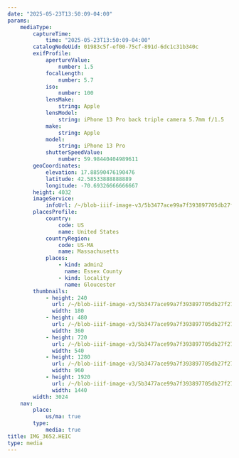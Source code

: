 ```yaml
---
date: "2025-05-23T13:50:09-04:00"
params:
    mediaType:
        captureTime:
            time: "2025-05-23T13:50:09-04:00"
        catalogNodeUid: 01983c5f-ef00-75cf-891d-6dc1c31b340c
        exifProfile:
            apertureValue:
                number: 1.5
            focalLength:
                number: 5.7
            iso:
                number: 100
            lensMake:
                string: Apple
            lensModel:
                string: iPhone 13 Pro back triple camera 5.7mm f/1.5
            make:
                string: Apple
            model:
                string: iPhone 13 Pro
            shutterSpeedValue:
                number: 59.98440404989611
        geoCoordinates:
            elevation: 17.88590476190476
            latitude: 42.58533888888889
            longitude: -70.69326666666667
        height: 4032
        imageService:
            infoUrl: /~/blob-iiif-image-v3/5b3477ace99a7f393897705db27f2719bb83820ec1550e61e0ac1bb80f8da27a/info.json
        placesProfile:
            country:
                code: US
                name: United States
            countryRegion:
                code: US-MA
                name: Massachusetts
            places:
                - kind: admin2
                  name: Essex County
                - kind: locality
                  name: Gloucester
        thumbnails:
            - height: 240
              url: /~/blob-iiif-image-v3/5b3477ace99a7f393897705db27f2719bb83820ec1550e61e0ac1bb80f8da27a/full/180%2C240/0/default.jpg
              width: 180
            - height: 480
              url: /~/blob-iiif-image-v3/5b3477ace99a7f393897705db27f2719bb83820ec1550e61e0ac1bb80f8da27a/full/360%2C480/0/default.jpg
              width: 360
            - height: 720
              url: /~/blob-iiif-image-v3/5b3477ace99a7f393897705db27f2719bb83820ec1550e61e0ac1bb80f8da27a/full/540%2C720/0/default.jpg
              width: 540
            - height: 1280
              url: /~/blob-iiif-image-v3/5b3477ace99a7f393897705db27f2719bb83820ec1550e61e0ac1bb80f8da27a/full/960%2C1280/0/default.jpg
              width: 960
            - height: 1920
              url: /~/blob-iiif-image-v3/5b3477ace99a7f393897705db27f2719bb83820ec1550e61e0ac1bb80f8da27a/full/1440%2C1920/0/default.jpg
              width: 1440
        width: 3024
    nav:
        place:
            us/ma: true
        type:
            media: true
title: IMG_3652.HEIC
type: media
---
```

